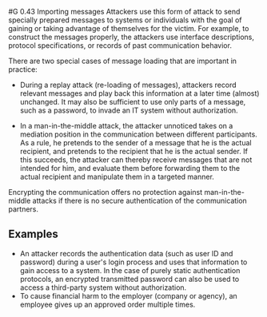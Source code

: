 #G 0.43 Importing messages
Attackers use this form of attack to send specially prepared messages to systems or individuals with the goal of gaining or taking advantage of themselves for the victim. For example, to construct the messages properly, the attackers use interface descriptions, protocol specifications, or records of past communication behavior.

There are two special cases of message loading that are important in practice:

* During a replay attack (re-loading of messages), attackers record relevant messages and play back this information at a later time (almost) unchanged. It may also be sufficient to use only parts of a message, such as a password, to invade an IT system without authorization.


* In a man-in-the-middle attack, the attacker unnoticed takes on a mediation position in the communication between different participants. As a rule, he pretends to the sender of a message that he is the actual recipient, and pretends to the recipient that he is the actual sender. If this succeeds, the attacker can thereby receive messages that are not intended for him, and evaluate them before forwarding them to the actual recipient and manipulate them in a targeted manner.


Encrypting the communication offers no protection against man-in-the-middle attacks if there is no secure authentication of the communication partners.



## Examples 
* An attacker records the authentication data (such as user ID and password) during a user's login process and uses that information to gain access to a system. In the case of purely static authentication protocols, an encrypted transmitted password can also be used to access a third-party system without authorization.
* To cause financial harm to the employer (company or agency), an employee gives up an approved order multiple times.




